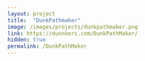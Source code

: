 ```yaml
---
layout: project
title:  "DunkPathmaker"
image: /images/projects/dunkpathmaker.png
link: https://dunnkers.com/DunkPathMaker/
hidden: true
permalink: /DunkPathMaker
---
```

